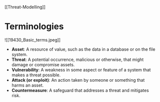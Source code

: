 [[Threat-Modelling]]

# Terminologies
![[19430_Basic_terms.jpeg]]
-   **Asset**: A resource of value, such as the data in a database or on the file system.
-   **Threat**: A potential occurrence, malicious or otherwise, that might damage or compromise assets.
-   **Vulnerability**: A weakness in some aspect or feature of a system that makes a threat possible.
-   **Attack (or exploit)**: An action taken by someone or something that harms an asset.
-   **Countermeasure**: A safeguard that addresses a threat and mitigates risk.